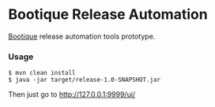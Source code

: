 # Bootique Release Automation 

[Bootique](https://bootique.io) release automation tools prototype.

### Usage

```
$ mvn clean install
$ java -jar target/release-1.0-SNAPSHOT.jar
```

Then just go to http://127.0.0.1:9999/ui/
